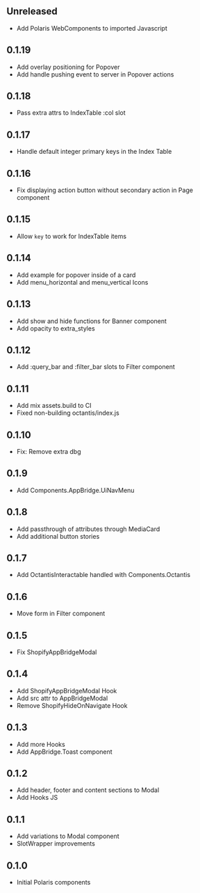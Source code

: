 ## Unreleased

- Add Polaris WebComponents to imported Javascript

## 0.1.19

- Add overlay positioning for Popover
- Add handle pushing event to server in Popover actions

## 0.1.18

- Pass extra attrs to IndexTable :col slot

## 0.1.17

- Handle default integer primary keys in the Index Table

## 0.1.16

- Fix displaying action button without secondary action in Page component

## 0.1.15

- Allow `key` to work for IndexTable items

## 0.1.14

- Add example for popover inside of a card
- Add menu_horizontal and menu_vertical Icons

## 0.1.13

- Add show and hide functions for Banner component
- Add opacity to extra_styles

## 0.1.12

- Add :query_bar and :filter_bar slots to Filter component

## 0.1.11

- Add mix assets.build to CI
- Fixed non-building octantis/index.js

## 0.1.10

- Fix: Remove extra dbg

## 0.1.9

- Add Components.AppBridge.UiNavMenu

## 0.1.8

- Add passthrough of attributes through MediaCard
- Add additional button stories

## 0.1.7

 - Add OctantisInteractable handled with Components.Octantis

## 0.1.6

 - Move form in Filter component

## 0.1.5

 - Fix ShopifyAppBridgeModal

## 0.1.4

- Add ShopifyAppBridgeModal Hook
- Add src attr to AppBridgeModal
- Remove ShopifyHideOnNavigate Hook

## 0.1.3

- Add more Hooks
- Add AppBridge.Toast component

## 0.1.2

- Add header, footer and content sections to Modal
- Add Hooks JS

## 0.1.1

- Add variations to Modal component
- SlotWrapper improvements

## 0.1.0

- Initial Polaris components

